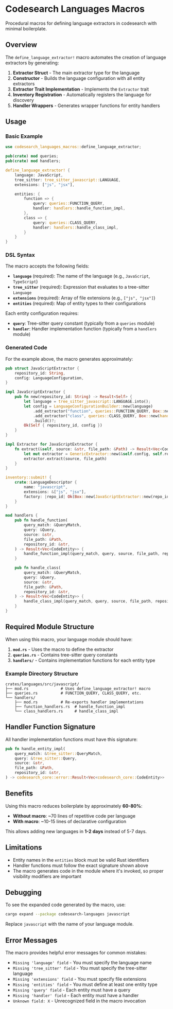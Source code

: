 # Codesearch Languages Macros

Procedural macros for defining language extractors in codesearch with minimal boilerplate.

## Overview

The `define_language_extractor!` macro automates the creation of language extractors by generating:

1. **Extractor Struct** - The main extractor type for the language
2. **Constructor** - Builds the language configuration with all entity extractors
3. **Extractor Trait Implementation** - Implements the `Extractor` trait
4. **Inventory Registration** - Automatically registers the language for discovery
5. **Handler Wrappers** - Generates wrapper functions for entity handlers

## Usage

### Basic Example

```rust
use codesearch_languages_macros::define_language_extractor;

pub(crate) mod queries;
pub(crate) mod handlers;

define_language_extractor! {
    language: JavaScript,
    tree_sitter: tree_sitter_javascript::LANGUAGE,
    extensions: ["js", "jsx"],

    entities: {
        function => {
            query: queries::FUNCTION_QUERY,
            handler: handlers::handle_function_impl,
        },
        class => {
            query: queries::CLASS_QUERY,
            handler: handlers::handle_class_impl,
        }
    }
}
```

### DSL Syntax

The macro accepts the following fields:

- **`language`** (required): The name of the language (e.g., `JavaScript`, `TypeScript`)
- **`tree_sitter`** (required): Expression that evaluates to a tree-sitter `Language`
- **`extensions`** (required): Array of file extensions (e.g., `["js", "jsx"]`)
- **`entities`** (required): Map of entity types to their configurations

Each entity configuration requires:
- **`query`**: Tree-sitter query constant (typically from a `queries` module)
- **`handler`**: Handler implementation function (typically from a `handlers` module)

### Generated Code

For the example above, the macro generates approximately:

```rust
pub struct JavaScriptExtractor {
    repository_id: String,
    config: LanguageConfiguration,
}

impl JavaScriptExtractor {
    pub fn new(repository_id: String) -> Result<Self> {
        let language = tree_sitter_javascript::LANGUAGE.into();
        let config = LanguageConfigurationBuilder::new(language)
            .add_extractor("function", queries::FUNCTION_QUERY, Box::new(handlers::handle_function))
            .add_extractor("class", queries::CLASS_QUERY, Box::new(handlers::handle_class))
            .build()?;
        Ok(Self { repository_id, config })
    }
}

impl Extractor for JavaScriptExtractor {
    fn extract(&self, source: &str, file_path: &Path) -> Result<Vec<CodeEntity>> {
        let mut extractor = GenericExtractor::new(&self.config, self.repository_id.clone())?;
        extractor.extract(source, file_path)
    }
}

inventory::submit! {
    crate::LanguageDescriptor {
        name: "javascript",
        extensions: &["js", "jsx"],
        factory: |repo_id| Ok(Box::new(JavaScriptExtractor::new(repo_id.to_string())?)),
    }
}

mod handlers {
    pub fn handle_function(
        query_match: &QueryMatch,
        query: &Query,
        source: &str,
        file_path: &Path,
        repository_id: &str,
    ) -> Result<Vec<CodeEntity>> {
        handle_function_impl(query_match, query, source, file_path, repository_id)
    }

    pub fn handle_class(
        query_match: &QueryMatch,
        query: &Query,
        source: &str,
        file_path: &Path,
        repository_id: &str,
    ) -> Result<Vec<CodeEntity>> {
        handle_class_impl(query_match, query, source, file_path, repository_id)
    }
}
```

## Required Module Structure

When using this macro, your language module should have:

1. **`mod.rs`** - Uses the macro to define the extractor
2. **`queries.rs`** - Contains tree-sitter query constants
3. **`handlers/`** - Contains implementation functions for each entity type

### Example Directory Structure

```
crates/languages/src/javascript/
├── mod.rs              # Uses define_language_extractor! macro
├── queries.rs          # FUNCTION_QUERY, CLASS_QUERY, etc.
└── handlers/
    ├── mod.rs          # Re-exports handler implementations
    ├── function_handlers.rs  # handle_function_impl
    └── class_handlers.rs     # handle_class_impl
```

## Handler Function Signature

All handler implementation functions must have this signature:

```rust
pub fn handle_entity_impl(
    query_match: &tree_sitter::QueryMatch,
    query: &tree_sitter::Query,
    source: &str,
    file_path: &Path,
    repository_id: &str,
) -> codesearch_core::error::Result<Vec<codesearch_core::CodeEntity>>
```

## Benefits

Using this macro reduces boilerplate by approximately **60-80%**:

- **Without macro**: ~70 lines of repetitive code per language
- **With macro**: ~10-15 lines of declarative configuration

This allows adding new languages in **1-2 days** instead of 5-7 days.

## Limitations

- Entity names in the `entities` block must be valid Rust identifiers
- Handler functions must follow the exact signature shown above
- The macro generates code in the module where it's invoked, so proper visibility modifiers are important

## Debugging

To see the expanded code generated by the macro, use:

```bash
cargo expand --package codesearch-languages javascript
```

Replace `javascript` with the name of your language module.

## Error Messages

The macro provides helpful error messages for common mistakes:

- `Missing 'language' field` - You must specify the language name
- `Missing 'tree_sitter' field` - You must specify the tree-sitter language
- `Missing 'extensions' field` - You must specify file extensions
- `Missing 'entities' field` - You must define at least one entity type
- `Missing 'query' field` - Each entity must have a query
- `Missing 'handler' field` - Each entity must have a handler
- `Unknown field: X` - Unrecognized field in the macro invocation
